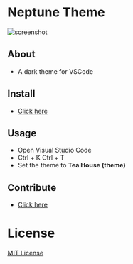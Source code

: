 # Neptune Theme

![screenshot](https://user-images.githubusercontent.com/95512568/146679586-741ccd86-7333-44d6-8508-b27e742e9b92.png)

## About
- A dark theme for VSCode
## Install
- [Click here](https://marketplace.visualstudio.com/items?itemName=FireMegrez.thatteahousetheme)
## Usage
- Open Visual Studio Code
- Ctrl + K Ctrl + T
- Set the theme to **Tea House (theme)**
## Contribute
- [Click here](https://github.com/FireMegrez/Tea-House-theme/issues)

# License
[MIT License](./LICENSE)